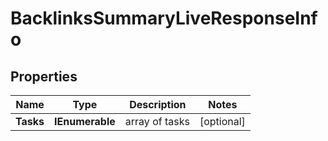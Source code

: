 # BacklinksSummaryLiveResponseInfo


## Properties

| Name | Type | Description | Notes |
|------------ | ------------- | ------------- | -------------|
**Tasks** | **IEnumerable<BacklinksSummaryLiveTaskInfo>** | array of tasks |[optional]|